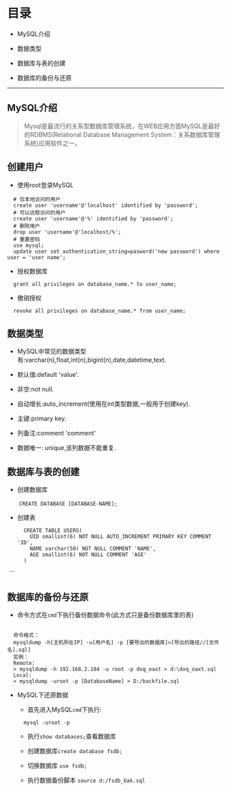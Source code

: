 # 目录

- MySQL介绍

- 数据类型

- 数据库与表的创建

- 数据库的备份与还原

---

## MySQL介绍
  
> Mysql是最流行的关系型数据库管理系统，在WEB应用方面MySQL是最好的RDBMS(Relational Database Management System：关系数据库管理系统)应用软件之一。

## 创建用户
- 使用root登录MySQL
```
  # 仅本地访问的用户
  create user 'username'@'localhost' identified by 'password';
  # 可以远程访问的用户
  create user 'username'@'%' identified by 'password';
  # 删除用户
  drop user 'username'@'localhost/%';
  # 重置密码
  use mysql;
  update user set authentication_string=pasword('new password') where user = 'user name';
```
- 授权数据库
```
  grant all privileges on database_name.* to user_name;
```
- 撤销授权
```
  revoke all privileges on database_name.* from user_name;
```

## 数据类型

- MySQL中常见的数据类型有:varchar(n),float,int(n),bigint(n),date,datetime,text.

- 默认值:default 'value'.

- 非空:not null.

- 自动增长:auto_increment(使用在int类型数据,一般用于创建key).

- 主键:primary key.

- 列备注:comment 'comment'

- 数据唯一: unique,该列数据不能重复.

## 数据库与表的创建

- 创建数据库

    
    ```
      CREATE DATABASE [DATABASE-NAME];
    ```
    
- 创建表

  ```
    CREATE TABLE USERS(
      UID smallint(6) NOT NULL AUTO_INCREMENT PRIMARY KEY COMMENT 'ID',
      NAME varchar(50) NOT NULL COMMENT 'NAME',
      AGE smallint(6) NOT NULL COMMENT 'AGE'
    ) 
  ```
## 数据库的备份与还原

- 命令方式在`cmd`下执行备份数据命令(此方式只是备份数据库里的表)

```
  
  命令格式：
  mysqldump -h[主机所在IP] -u[用户名] -p [要导出的数据库]>[导出的路径//[文件名].sql]
  实例：
  Remote:
  > mysqldump -h 192.168.2.184 -u root -p dxq_oaxt > d:\dxq_oaxt.sql    
  Local:
  > mysqldump -uroot -p [DatabaseName] > D:/backfile.sql
```
- MySQL下还原数据

  - 首先进入MySQL`cmd`下执行: 
  ``` 
    mysql -uroot -p 
  ```
  
  
  - 执行`show databases;`查看数据库  
  
  - 创建数据库`create database fsdb;`
  
  - 切换数据库 `use fsdb;`  
  
  - 执行数据备份脚本 `source d:/fsdb_bak.sql`
